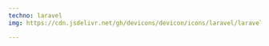 ```yaml
---
techno: laravel
img: https://cdn.jsdelivr.net/gh/devicons/devicon/icons/laravel/laravel-plain.svg

---
```

